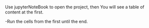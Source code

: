 Use jupyterNoteBook to open the project, then You will see a table of content at the first.

-Run the cells from the first until the end.
